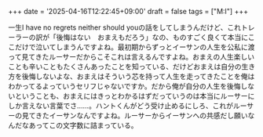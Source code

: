 +++
date = '2025-04-16T12:22:45+09:00'
draft = false
tags = ["M:I"]
+++

一生I have no regrets neither should youの話をしてしまうんだけど、これトレーラーの訳が「後悔はない　おまえもだろう」なの、ものすごく良くて本当にここだけで泣いてしまうんですよね。最初期からずっとイーサンの人生を公私に渡って見てきたルーサーだからこそこれは言えるんですよね。おまえの人生楽しいことも辛いこともたくさんあったことを知っている、だけどおまえは自分の生き方を後悔しないよな、おまえはそういう芯を持って人生を走ってきたことを俺はわかってるよっていうセリフじゃないですか。だから俺が自分の人生を後悔しないということも、おまえにはきっとわかるはずだっていうのは本当にルーサーにしか言えない言葉でさ……。ハントくんがどう受け止めるにしろ、これがルーサーの見てきたイーサンなんですよね。ルーサーからイーサンへの共感だし願いなんだなあってこの文字数に詰まっている。
